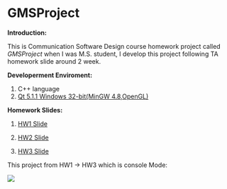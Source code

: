 GMSProject
==========
**Introduction:**

This is Communication Software Design course homework project called *GMSProject* when I was M.S. student, I develop this project following TA homework slide around 2 week.
   

**Developerment Enviroment:**

1. C++ language
2. [Qt 5.1.1 Windows 32-bit(MinGW 4.8,OpenGL)](http://download.qt-project.org/official_releases/qt/5.1/5.1.1/qt-windows-opensource-5.1.1-mingw48_opengl-x86-offline.exe)

**Homework Slides:**

1. [HW1 Slide](https://github.com/yi-cheng-kuo/GMSProject-ConsoleMode/raw/master/HW1.pdf)

1. [HW2 Slide](https://github.com/yi-cheng-kuo/GMSProject-ConsoleMode/blob/master/HW2.pdf)

1. [HW3 Slide](https://github.com/yi-cheng-kuo/GMSProject-ConsoleMode/blob/master/HW3.pdf)



This project from HW1 -> HW3 which is console Mode:

![](https://github.com/yi-cheng-kuo/GMSProject-ConsoleMode/blob/master/screenshot/system_view.png?raw=true)




